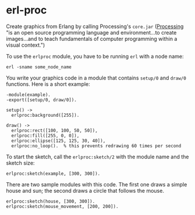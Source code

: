erl-proc
========

Create graphics from Erlang by calling Processing's `core.jar`
([Processing](http://processing.org/) "is an open source programming language and environment...to create images...and to teach fundamentals of computer programming within a visual context.")

To use the `erlproc` module, you have to be running `erl` with a node name:

    erl -sname some_node_name

You write your graphics code in a module that contains `setup/0` and
`draw/0` functions. Here is a short example:

    -module(example).
    -export([setup/0, draw/0]).
    
    setup() ->
      erlproc:background([255]).
    
    draw() ->
      erlproc:rect([100, 100, 50, 50]),
      erlproc:fill([255, 0, 0]),
      erlproc:ellipse([125, 125, 30, 40]),
      erlproc:no_loop().  % this prevents redrawing 60 times per second

To start the sketch, call the `erlproc:sketch/2` with the module name
and the sketch size:

    erlproc:sketch(example, [300, 300]).

There are two sample modules with this code. The first one draws a
simple house and sun; the second draws a circle that follows the mouse.

    erlproc:sketch(house, [300, 300]).
    erlproc:sketch(mouse_movement, [200, 200]).
